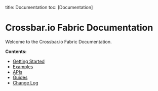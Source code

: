 title: Documentation
toc: [Documentation]

# Crossbar.io Fabric Documentation

Welcome to the Crossbar.io Fabric Documentation.

**Contents:**

* [Getting Started](Getting-Started.md)
* [Examples](Examples.md)
* [APIs](api)
* [Guides](guide)
* [Change Log](Change-Log.md)
